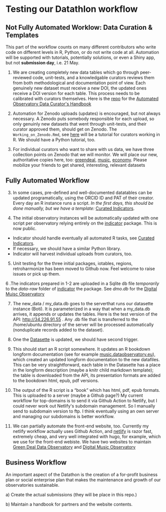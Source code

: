 # Testing our Datathlon workflow

## Not Fully Automated Worklow: Data Curation & Templates

This part of the workflow counts on many different contributors who write code on different levels in R, Python, or do not write code at all. Automation will be supported with tutorials, potentially solutions, or even a Shiny app, but not **submission day**, i.e. 21 May.

1. We are creating completely new data tables which go through peer-reviewed code, unit-tests, and a knowledgable curators reviews them from both methodological and documentation point of view. Each genuinely new dataset must receive a new DOI, the updated ones receive a DOI version for each table. This process needs to be calibrated with curators themselves. Here is the [repo](https://github.com/dataobservatory-eu/observatory_data_curators) for the [Automated Observatory Data Curator's Handbook](http://curators.dataobservatory.eu/)

2. Automation for Zenodo uploads (updates) is encouraged, but not always necessary.  A Zenodo puts somebody responsible for each upload, so only genuinly new datasets that went through unit-tests, and their curator approved them, should get on Zenodo. The  `Working_on_Zenodo.Rmd`, see [here](https://rpubs.com/antaldaniel/zenodo-sandbox-setup) will be a tutorial for curators working in R. We should have a Python tutorial, too.

3. For individual curators who want to share with us data, we have three collection points on Zenodo that we will monitor. We will place our new, authoritative copies here, too: [greendeal](https://zenodo.org/communities/greendeal_observatory/), [music](https://zenodo.org/communities/music_observatory/), [economy](https://zenodo.org/communities/economy_observatory/). Please mobilize your friends to get shared, interesting, relevant datasets

## Fully Automated Workflow 

3. In some cases, pre-defined and well-documented datatables can be updated programatically, using the ORCID ID and PAT of their creator.
Every day an R instance runs a script.  _In the first days, this should be done manually, but we have a template:_ [Curated Indicators](https://rpubs.com/antaldaniel/curated-database-demo).

4. The initial observatory instances will be automatically updated with one script per observatory relying entirely on the  [indicator](https://github.com/dataobservatory-eu/indicator) package. This is now public.
* Indicator should handle eventually all automated R tasks, see [Curated Indicators](https://rpubs.com/antaldaniel/curated-database-demo).
* If necessary, we should have a similar Python library. 
* Indicator will harvest individual uploads from curators, too.

5. Unit testing for the three initial packages, iotables, regions, retroharmonize has been moved to Github now. Feel welcome to raise issues or pick up them. 

6 .The indicators prepared in 1-2 are uploaded in a Sqlite db file _temporarily_ to the _data-raw_ folder of  [indicator](https://github.com/dataobservatory-eu/indicator) the package. See _dmo.db_ for the [Digital Muisc Observatory](https://music.dataobservatory.eu/)

7. The new_data / my_data.db goes to the serverthat runs our datasette instance (Boti). It is parameterized in a way that when a my_data.db arrives, it appends or updates the tables. Here is the test version of the API: http://34.226.91.55 . Any .db file that is transferred to the /home/ubuntu directory of the server will be processed automatically (nonduplicate records added to the dataset).

6. One the [Datasette](http://34.226.91.55) is updated, we should have second trigger. 

7. This should start an R script somewhere. It updates an R bookdown longform documentation (see for example [music.dataobservatory.eu](https://music.dataobservatory.eu/)), which created an updated longform documentation to the new datafiles. This can be very straightforward, each table in the Datasette has a place in the longform description (maybe a knitr child markdown template); the table is downloaded from the API, its presentation formats are added to the bookdown html, epub, pdf versions. 

8. The output of the R script is a “book” which has html, pdf, epub formats. This is uploaded to a server (maybe a Github page?)  My current workflow for top-domains is to send it via Github Action to Netlify, but I could never work out Netlify's subdomain management. So I manually send to subdomain version to ftp.  I think eventually using an own server and managing our subdomains is better workflow. 

9. We can partially automate the front-end website, too.  Currently my netlify workflow actually uses Github Action, and  [netlify](https://www.netlify.com/) is razor fast, extremely cheap, and very well integrated with hugo, for example, which we use for the front-end webiste. We have two websites to maintain [Green Deal Data Observatory](http://greendeal.dataobservatory.eu/) and [Digital Music Observatory](https://greendeal.dataobservatory.eu/)  

## Business Workflow 

An important aspect of the Datathon is the creation of a for-profit business plan or social enterprise plan that makes the maintenance and growth of our observatories sustainable.

a) Create the actual submissions (they will be place in this repo.)

b) Maintain a handbook for partners and the website contents.

